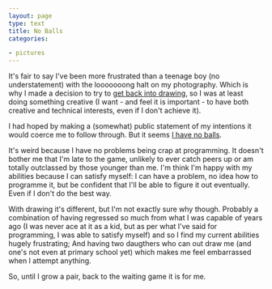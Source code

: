 ```yaml
---
layout: page
type: text
title: No Balls
categories: 

- pictures
---
```

It's fair to say I've been more frustrated than a teenage boy (no understatement) with the looooooong halt on my photography. Which is why I made a decision to try to [get back into drawing](http://www.flickr.com/photos/i-5-m/5505513095/in/photostream), so I was at least doing something creative (I want - and feel it is important - to have both creative and technical interests, even if I don't achieve it). 

I had hoped by making a (somewhat) public statement of my intentions it would coerce me to follow through. But it seems [I have no balls](http://www.43folders.com/2008/12/01/courageous-sucking).     

It's weird because I have no problems being crap at programming. It doesn't bother me that I'm late to the game, unlikely to ever catch peers up or am totally outclassed by those younger than me. I'm think I'm happy with my abilities because I can satisfy myself: I can have a problem, no idea how to programme it, but be confident that I'll be able to figure it out eventually. Even if I don't do the best way. 

With drawing it's different, but I'm not exactly sure why though. Probably a combination of having regressed so much from what I was capable of years ago (I was never ace at it as a kid, but as per what I've said for programming, I was able to satisfy myself) and so I find my current abilities hugely frustrating; And having two daugthers who can out draw me (and one's not even at primary school yet) which makes me feel embarrassed when I attempt anything.

So, until I grow a pair, back to the waiting game it is for me.

